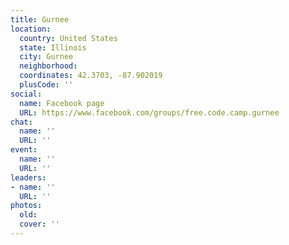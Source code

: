 ```yaml
---
title: Gurnee
location:
  country: United States
  state: Illinois
  city: Gurnee
  neighborhood: 
  coordinates: 42.3703, -87.902019
  plusCode: ''
social:
  name: Facebook page
  URL: https://www.facebook.com/groups/free.code.camp.gurnee
chat:
  name: ''
  URL: ''
event:
  name: ''
  URL: ''
leaders:
- name: ''
  URL: ''
photos:
  old: 
  cover: ''
---
```

